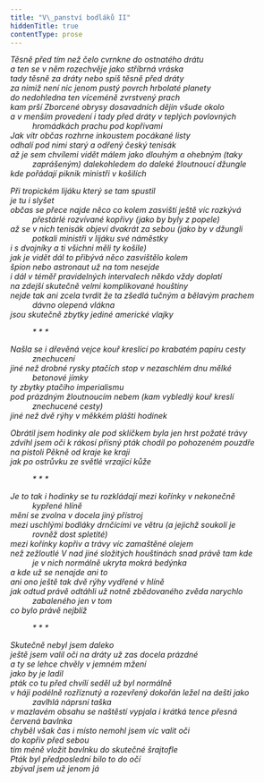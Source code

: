 ```yaml
---
title: "V\_panství bodláků II"
hiddenTitle: true
contentType: prose
---
```


<section>

_Těsně před tím než čelo cvrnkne do ostnatého drátu  
a ten se v něm rozechvěje jako stříbrná vráska  
tady těsně za dráty nebo spíš těsně před dráty  
za nimiž není nic jenom pustý povrch hrbolaté planety  
do nedohledna ten víceméně zvrstvený prach  
kam prší Zborcené obrysy dosavadních dějin všude okolo  
a v menším provedení i tady před dráty v teplých povlovných  
          hromádkách prachu pod kopřivami  
Jak vítr občas rozhrne inkoustem pocákané listy  
odhalí pod nimi starý a odřený český tenisák  
až je sem chvílemi vidět málem jako dlouhým a ohebným (taky  
          zaprášeným) dalekohledem do daleké žloutnoucí džungle  
kde pořádají piknik ministři v košilích_

_Při tropickém lijáku který se tam spustil  
je tu i slyšet  
občas se přece najde něco co kolem zasviští ještě víc rozkývá  
          přestárlé rozvívané kopřivy (jako by byly z popele)  
až se v nich tenisák objeví dvakrát za sebou (jako by v džungli  
          potkali ministři v lijáku své náměstky  
i s dvojníky a ti všichni měli ty košile)  
jak je vidět dál to přibývá něco zasvištělo kolem  
špion nebo astronaut už na tom nesejde  
i dál v téměř pravidelných intervalech někdo vždy doplatí  
na zdejší skutečně velmi komplikované houštiny  
nejde tak ani zcela tvrdit že ta zšedlá tučným a bělavým prachem  
          dávno olepená vlákna  
jsou skutečně zbytky jediné americké vlajky_

          _\* \* \*_

_Našla se i dřevěná vejce kouř kreslící po krabatém papíru cesty  
          znechucení  
jiné než drobné rysky ptačích stop v nezaschlém dnu mělké  
          betonové jímky  
ty zbytky ptačího imperialismu  
pod prázdným žloutnoucím nebem (kam vybledlý kouř kreslí  
          znechucené cesty)  
jiné než dvě rýhy v měkkém plášti hodinek_

_Obrátil jsem hodinky ale pod sklíčkem byla jen hrst požaté trávy  
zdvihl jsem oči k rákosí přísný pták chodil po pohozeném pouzdře  
na pistoli Pěkně od kraje ke kraji  
jak po ostrůvku ze světlé vrzající kůže_

          _\* \* \*_

_Je to tak i hodinky se tu rozkládají mezi kořínky v nekonečně  
          kypřené hlíně  
mění se zvolna v docela jiný přístroj  
mezi uschlými bodláky drnčícími ve větru (a jejichž soukolí je  
          rovněž dost spletité)  
mezi kořínky kopřiv a trávy víc zamaštěné olejem  
než zežloutlé V nad jiné složitých houštinách snad právě tam kde  
          je v nich normálně ukryta mokrá bedýnka  
a kde už se nenajde ani to  
ani ono ještě tak dvě rýhy vydřené v hlíně  
jak odtud právě odtáhli už notně zbědovaného zvěda narychlo  
          zabaleného jen v tom  
co bylo právě nejblíž_

          _\* \* \*_

_Skutečně nebyl jsem daleko  
ještě jsem valil oči na dráty už zas docela prázdné  
a ty se lehce chvěly v jemném mžení  
jako by je ladil  
pták co tu před chvílí seděl už byl normálně  
v háji podélně rozříznutý a rozevřený dokořán ležel na dešti jako  
          zavlhlá náprsní taška  
v mazlavém obsahu se naštěstí vypjala i krátká tence přesná  
červená bavlnka  
chyběl však čas i místo nemohl jsem víc valit oči  
do kopřiv před sebou  
tím méně vložit bavlnku do skutečné šrajtofle  
Pták byl předposlední bilo to do očí  
zbýval jsem už jenom já_

</section>
